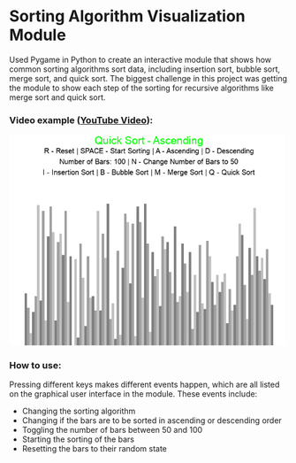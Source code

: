 # Sorting Algorithm Visualization Module

Used Pygame in Python to create an interactive module that shows how common sorting algorithms sort data, including insertion sort, bubble sort, merge sort, and quick sort. The biggest challenge in this project was getting the module to show each step of the sorting for recursive algorithms like merge sort and quick sort.

### Video example ([YouTube Video](https://youtu.be/g_musmi8EGU)):

[<img src="./example-picture.png" alt="Example Image" width="500"/>](https://github.com/CoryChilton/Sorting-Visualize/assets/16692102/038cd835-7254-4768-857e-993411c9b320)

### How to use:
Pressing different keys makes different events happen, which are all listed on the graphical user interface in the module. These events include: 
- Changing the sorting algorithm
- Changing if the bars are to be sorted in ascending or descending order
- Toggling the number of bars between 50 and 100
- Starting the sorting of the bars
- Resetting the bars to their random state
